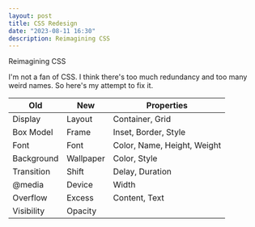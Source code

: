 ```yaml
---
layout: post
title: CSS Redesign
date: "2023-08-11 16:30"
description: Reimagining CSS
---
```


Reimagining CSS

I'm not a fan of CSS. I think there's too much redundancy and too many weird names. So here's my attempt to fix it.

| Old | New | Properties |
| ------------- | -- | -- |
| Display | Layout | Container, Grid |
| Box Model | Frame | Inset, Border, Style |
| Font | Font | Color, Name, Height, Weight |
| Background | Wallpaper | Color, Style |
| Transition | Shift | Delay, Duration |
| @media | Device | Width |
| Overflow | Excess | Content, Text |
| Visibility | Opacity |
